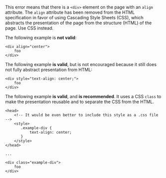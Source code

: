 This error means that there is a `<div>` element on the page with an `align` attribute.  The `align` attribute has been removed from the HTML specification in favor of using Cascading Style Sheets (CSS), which abstracts the presentation of the page from the structure (HTML) of the page.  Use CSS instead.

The following example is **not valid**:

```
<div align="center">
    foo
</div>
```

The following example **is valid**, but is not encouraged because it still does not fully abstract presentation from HTML:

```
<div style="text-align: center;">
    foo
</div>
```

The following example **is valid**, and **is recommended**. It uses a CSS `class` to make the presentation reusable and to separate the CSS from the HTML.

```
<head>
    <!-- It would be even better to include this style as a .css file -->
    <style>
       .example-div {
           text-align: center;
       }
    </style>
</head>

...

<div class="example-div">
    foo
</div>

```

  